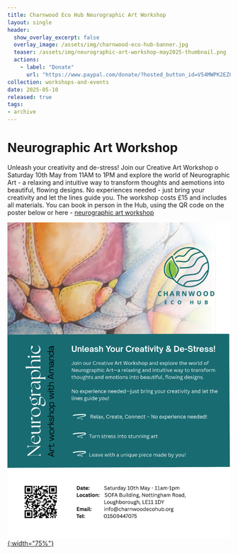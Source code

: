 ```yaml
---
title: Charnwood Eco Hub Neurographic Art Workshop
layout: single
header:
  show_overlay_excerpt: false
  overlay_image: /assets/img/charnwood-eco-hub-banner.jpg
  teaser: /assets/img/neurographic-art-workshop-may2025-thumbnail.png
  actions:
    - label: "Donate"
      url: "https://www.paypal.com/donate/?hosted_button_id=V54MWPK2EZGPY"
collection: workshops-and-events
date: 2025-05-10
released: true
tags:
- archive
---
```

# Neurographic Art Workshop
 
Unleash your creativity and de-stress! Join our Creative Art Workshop o Saturday 10th May from 11AM to 1PM and explore the world of Neurographic Art - a relaxing and intuitive way to transform thoughts and aemotions into beautiful, flowing designs. No experiences needed - just bring your creativity and let the lines guide you. The workshop costs £15 and includes all materials. You can book in person in the Hub, using the QR code on the poster below or here - [neurographic art workshop](https://pay.sumup.com/b2c/Q45L007H)

[![Neurographic art workshop poster](/assets/img/neurographic-art-workshop-may2025.png){:width="75%"}](https://pay.sumup.com/b2c/Q45L007H)

